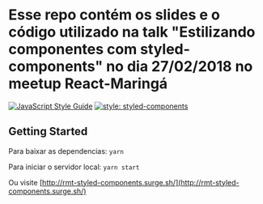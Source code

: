 # Esse repo contém os slides e o código utilizado na talk "Estilizando componentes com styled-components" no dia 27/02/2018 no meetup React-Maringá

[![JavaScript Style Guide](https://img.shields.io/badge/code_style-standard-brightgreen.svg)](https://standardjs.com)
[![style: styled-components](https://img.shields.io/badge/style-%F0%9F%92%85%20styled--components-orange.svg?colorB=daa357&colorA=db748e)](https://github.com/styled-components/styled-components)

## Getting Started
Para baixar as dependencias:
`yarn`

Para iniciar o servidor local:
`yarn start`

Ou visite [http://rmt-styled-components.surge.sh/](http://rmt-styled-components.surge.sh/)